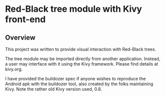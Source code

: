 Red-Black tree module with Kivy front-end
==============

Overview
--------------

This project was written to provide visual interaction with Red-Black trees.

The tree module may be imported directly from another application.  Instead, a user may interface with it using the Kivy framework.  Please find details at kivy.org.

I have provided the buildozer spec if anyone wishes to reproduce the Android apk with the buildozer tool, also created by the folks maintaining Kivy.  Note the rather old Kivy version used, 0.8.
